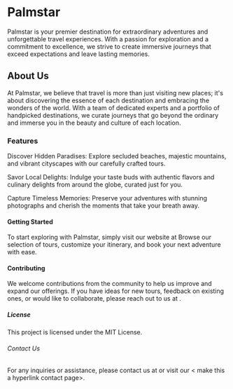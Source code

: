 # Palmstar

Palmstar is your premier destination for extraordinary adventures and unforgettable travel experiences. With a passion for exploration and a commitment to excellence, we strive to create immersive journeys that exceed expectations and leave lasting memories.

## About Us
At Palmstar, we believe that travel is more than just visiting new places; it's about discovering the essence of each destination and embracing the wonders of the world. With a team of dedicated experts and a portfolio of handpicked destinations, we curate journeys that go beyond the ordinary and immerse you in the beauty and culture of each location.

### Features
Discover Hidden Paradises: Explore secluded beaches, majestic mountains, and vibrant cityscapes with our carefully crafted tours.

Savor Local Delights: Indulge your taste buds with authentic flavors and culinary delights from around the globe, curated just for you.

Capture Timeless Memories: Preserve your adventures with stunning photographs and cherish the moments that take your breath away.

#### Getting Started
To start exploring with Palmstar, simply visit our website at <insert company website link> Browse our selection of tours, customize your itinerary, and book your next adventure with ease.

#### Contributing
We welcome contributions from the community to help us improve and expand our offerings. If you have ideas for new tours, feedback on existing ones, or would like to collaborate, please reach out to us at <insert contact email>.

##### License
This project is licensed under the MIT License.

###### Contact Us
For any inquiries or assistance, please contact us at <insert contact email> or visit our < make this a hyperlink contact page>.

